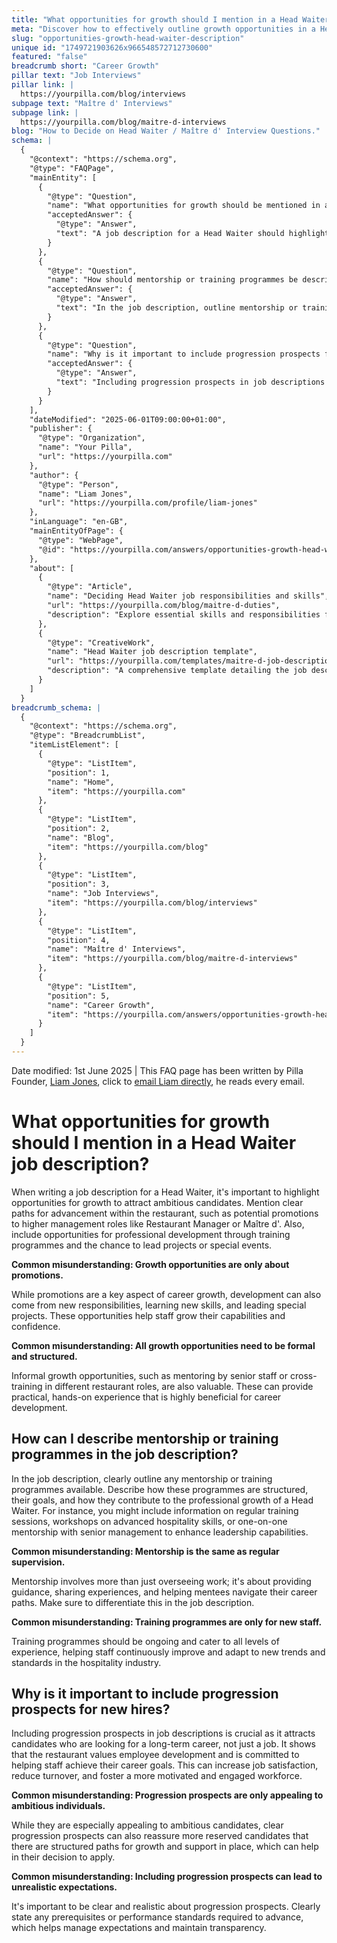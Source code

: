 ```yaml
---
title: "What opportunities for growth should I mention in a Head Waiter job description?"
meta: "Discover how to effectively outline growth opportunities in a Head Waiter job description to attract and retain ambitious candidates."
slug: "opportunities-growth-head-waiter-description"
unique id: "1749721903626x966548572712730600"
featured: "false"
breadcrumb short: "Career Growth"
pillar text: "Job Interviews"
pillar link: |
  https://yourpilla.com/blog/interviews
subpage text: "Maître d' Interviews"
subpage link: |
  https://yourpilla.com/blog/maitre-d-interviews
blog: "How to Decide on Head Waiter / Maître d' Interview Questions."
schema: |
  {
    "@context": "https://schema.org",
    "@type": "FAQPage",
    "mainEntity": [
      {
        "@type": "Question",
        "name": "What opportunities for growth should be mentioned in a Head Waiter job description?",
        "acceptedAnswer": {
          "@type": "Answer",
          "text": "A job description for a Head Waiter should highlight opportunities for growth to attract ambitious candidates. Include clear paths for advancement within the restaurant, potential promotions to roles like Restaurant Manager or Maître d', opportunities for professional development through training programmes, and the chance to lead projects or special events. Informal opportunities, like mentoring by senior staff or cross-training in different roles, are as beneficial as formal training, offering practical experience essential for career development."
        }
      },
      {
        "@type": "Question",
        "name": "How should mentorship or training programmes be described in a Head Waiter job description?",
        "acceptedAnswer": {
          "@type": "Answer",
          "text": "In the job description, outline mentorship or training programmes available, detailing their structure, goals, and contribution to professional growth. Include regular training sessions, workshops on advanced hospitality skills, or one-on-one mentorship with senior management, which help enhance leadership capabilities and support continuous personal and professional development."
        }
      },
      {
        "@type": "Question",
        "name": "Why is it important to include progression prospects for new hires in a job description?",
        "acceptedAnswer": {
          "@type": "Answer",
          "text": "Including progression prospects in job descriptions attracts candidates looking for a long-term career and shows that the restaurant values employee development. It increases job satisfaction, reduces turnover, and helps build a motivated and engaged workforce. Be clear about prerequisites or performance standards for advancement to manage expectations and maintain transparency."
        }
      }
    ],
    "dateModified": "2025-06-01T09:00:00+01:00",
    "publisher": {
      "@type": "Organization",
      "name": "Your Pilla",
      "url": "https://yourpilla.com"
    },
    "author": {
      "@type": "Person",
      "name": "Liam Jones",
      "url": "https://yourpilla.com/profile/liam-jones"
    },
    "inLanguage": "en-GB",
    "mainEntityOfPage": {
      "@type": "WebPage",
      "@id": "https://yourpilla.com/answers/opportunities-growth-head-waiter-description"
    },
    "about": [
      {
        "@type": "Article",
        "name": "Deciding Head Waiter job responsibilities and skills",
        "url": "https://yourpilla.com/blog/maitre-d-duties",
        "description": "Explore essential skills and responsibilities for a Head Waiter, enhancing recruitment efforts and job role clarity."
      },
      {
        "@type": "CreativeWork",
        "name": "Head Waiter job description template",
        "url": "https://yourpilla.com/templates/maitre-d-job-description",
        "description": "A comprehensive template detailing the job description of a Head Waiter, useful for creating effective and clear job posts."
      }
    ]
  }
breadcrumb_schema: |
  {
    "@context": "https://schema.org",
    "@type": "BreadcrumbList",
    "itemListElement": [
      {
        "@type": "ListItem",
        "position": 1,
        "name": "Home",
        "item": "https://yourpilla.com"
      },
      {
        "@type": "ListItem",
        "position": 2,
        "name": "Blog",
        "item": "https://yourpilla.com/blog"
      },
      {
        "@type": "ListItem",
        "position": 3,
        "name": "Job Interviews",
        "item": "https://yourpilla.com/blog/interviews"
      },
      {
        "@type": "ListItem",
        "position": 4,
        "name": "Maître d' Interviews",
        "item": "https://yourpilla.com/blog/maitre-d-interviews"
      },
      {
        "@type": "ListItem",
        "position": 5,
        "name": "Career Growth",
        "item": "https://yourpilla.com/answers/opportunities-growth-head-waiter-description"
      }
    ]
  }
---
```


Date modified: 1st June 2025 | This FAQ page has been written by Pilla Founder, [Liam Jones](https://yourpilla.com/profile/liam-jones), click to [email Liam directly](https://mailto:liam@yourpilla.com), he reads every email.

# What opportunities for growth should I mention in a Head Waiter job description?

When writing a job description for a Head Waiter, it's important to highlight opportunities for growth to attract ambitious candidates. Mention clear paths for advancement within the restaurant, such as potential promotions to higher management roles like Restaurant Manager or Maître d'. Also, include opportunities for professional development through training programmes and the chance to lead projects or special events.

**Common misunderstanding: Growth opportunities are only about promotions.**

While promotions are a key aspect of career growth, development can also come from new responsibilities, learning new skills, and leading special projects. These opportunities help staff grow their capabilities and confidence.

**Common misunderstanding: All growth opportunities need to be formal and structured.**

Informal growth opportunities, such as mentoring by senior staff or cross-training in different restaurant roles, are also valuable. These can provide practical, hands-on experience that is highly beneficial for career development.

## How can I describe mentorship or training programmes in the job description?

In the job description, clearly outline any mentorship or training programmes available. Describe how these programmes are structured, their goals, and how they contribute to the professional growth of a Head Waiter. For instance, you might include information on regular training sessions, workshops on advanced hospitality skills, or one-on-one mentorship with senior management to enhance leadership capabilities.

**Common misunderstanding: Mentorship is the same as regular supervision.**

Mentorship involves more than just overseeing work; it's about providing guidance, sharing experiences, and helping mentees navigate their career paths. Make sure to differentiate this in the job description.

**Common misunderstanding: Training programmes are only for new staff.**

Training programmes should be ongoing and cater to all levels of experience, helping staff continuously improve and adapt to new trends and standards in the hospitality industry.

## Why is it important to include progression prospects for new hires?

Including progression prospects in job descriptions is crucial as it attracts candidates who are looking for a long-term career, not just a job. It shows that the restaurant values employee development and is committed to helping staff achieve their career goals. This can increase job satisfaction, reduce turnover, and foster a more motivated and engaged workforce.

**Common misunderstanding: Progression prospects are only appealing to ambitious individuals.**

While they are especially appealing to ambitious candidates, clear progression prospects can also reassure more reserved candidates that there are structured paths for growth and support in place, which can help in their decision to apply.

**Common misunderstanding: Including progression prospects can lead to unrealistic expectations.**

It's important to be clear and realistic about progression prospects. Clearly state any prerequisites or performance standards required to advance, which helps manage expectations and maintain transparency.